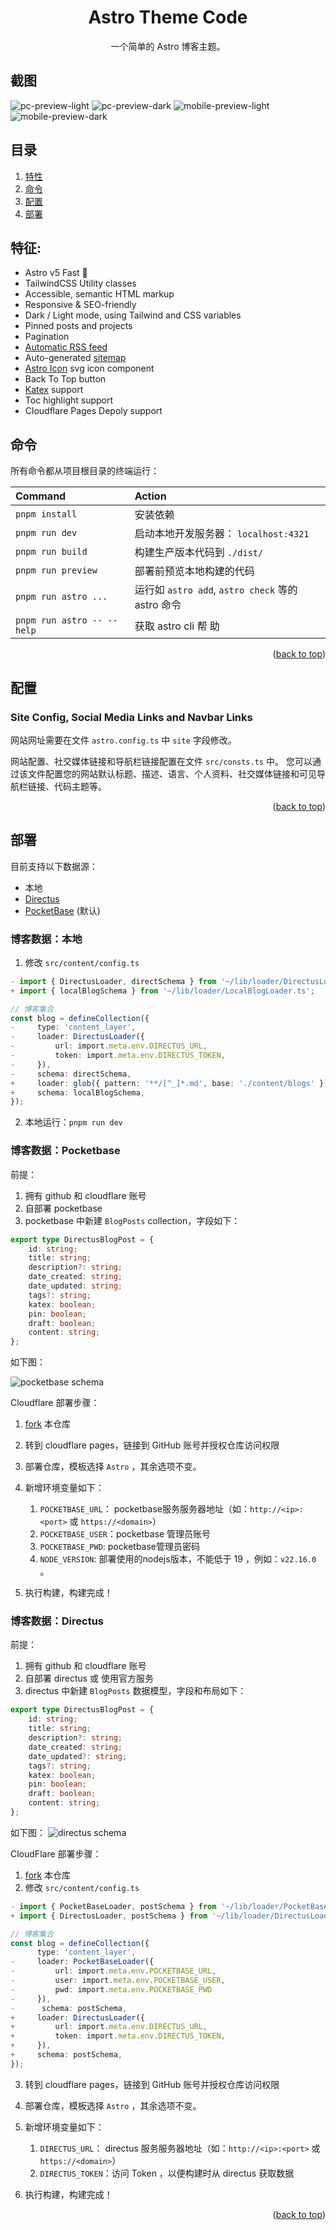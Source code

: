 <a name="readme-top"></a>

<div align="center">
  <p align="center">
    <h1>Astro Theme Code</h1>
    <p>一个简单的 Astro 博客主题。</p>
</div>

## 截图

![pc-preview-light](./docs/images/pc-preview-light.png)
![pc-preview-dark](./docs/images/pc-preview-dark.png)
![mobile-preview-light](./docs/images/mobile-preview-light.png)
![mobile-preview-dark](./docs/images/mobile-preview-dark.png)

## 目录

1. [特性](#特征)
2. [命令](#命令)
3. [配置](#配置)
4. [部署](#部署)

## 特征:

-   Astro v5 Fast 🚀
-   TailwindCSS Utility classes
-   Accessible, semantic HTML markup
-   Responsive & SEO-friendly
-   Dark / Light mode, using Tailwind and CSS variables
-   Pinned posts and projects
-   Pagination
-   [Automatic RSS feed](https://docs.astro.build/en/guides/rss)
-   Auto-generated [sitemap](https://docs.astro.build/en/guides/integrations-guide/sitemap/)
-   [Astro Icon](https://github.com/natemoo-re/astro-icon) svg icon component
-   Back To Top button
-   [Katex](https://katex.org/) support
-   Toc highlight support
-   Cloudflare Pages Depoly support

## 命令

所有命令都从项目根目录的终端运行：

| Command                    | Action                                            |
| :------------------------- | :------------------------------------------------ |
| `pnpm install`             | 安装依赖                                          |
| `pnpm run dev`             | 启动本地开发服务器： `localhost:4321`             |
| `pnpm run build`           | 构建生产版本代码到 `./dist/`                      |
| `pnpm run preview`         | 部署前预览本地构建的代码                          |
| `pnpm run astro ...`       | 运行如 `astro add`, `astro check` 等的 astro 命令 |
| `pnpm run astro -- --help` | 获取 astro cli 帮 助                              |

<p align="right">(<a href="#readme-top">back to top</a>)</p>

## 配置

### Site Config, Social Media Links and Navbar Links

网站网址需要在文件 `astro.config.ts` 中 `site` 字段修改。

网站配置、社交媒体链接和导航栏链接配置在文件 `src/consts.ts` 中。
您可以通过该文件配置您的网站默认标题、描述、语言、个人资料、社交媒体链接和可见导航栏链接、代码主题等。

<p align="right">(<a href="#readme-top">back to top</a>)</p>

## 部署

目前支持以下数据源：

- 本地
- [Directus](https://github.com/directus/directus)
- [PocketBase](https://github.com/pocketbase/pocketbase) (默认)

### 博客数据：本地

1. 修改 `src/content/config.ts`

```ts
- import { DirectusLoader, directSchema } from '~/lib/loader/DirectusLoader';
+ import { localBlogSchema } from '~/lib/loader/LocalBlogLoader.ts';

// 博客集合
const blog = defineCollection({
-     type: 'content_layer',
-     loader: DirectusLoader({
-         url: import.meta.env.DIRECTUS_URL,
-         token: import.meta.env.DIRECTUS_TOKEN,
-     }),
-     schema: directSchema,
+     loader: glob({ pattern: '**/[^_]*.md', base: './content/blogs' }),
+     schema: localBlogSchema,
});
```
2. 本地运行：`pnpm run dev`

### 博客数据：Pocketbase

前提：
1. 拥有 github 和 cloudflare 账号
2. 自部署 pocketbase
3. pocketbase 中新建 `BlogPosts` collection，字段如下：

```ts
export type DirectusBlogPost = {
    id: string;
    title: string;
    description?: string;
    date_created: string;
    date_updated: string;
    tags?: string;
    katex: boolean;
    pin: boolean;
    draft: boolean;
    content: string;
};
```

如下图：

![pocketbase schema](./docs/images/pocketbase_schema.png)

Cloudflare 部署步骤：

1. [fork](https://github.com/twiify/astro-theme-code/fork) 本仓库
2. 转到 cloudflare pages，链接到 GitHub 账号并授权仓库访问权限
3. 部署仓库，模板选择 `Astro` ，其余选项不变。
4. 新增环境变量如下：

    1. `POCKETBASE_URL`： pocketbase服务服务器地址（如：`http://<ip>:<port>` 或 `https://<domain>`）
    2. `POCKETBASE_USER`：pocketbase 管理员账号
    3. `POCKETBASE_PWD`: pocketbase管理员密码
    4. `NODE_VERSION`: 部署使用的nodejs版本，不能低于 19 ，例如：`v22.16.0` 。

5. 执行构建，构建完成！

### 博客数据：Directus

前提：

1. 拥有 github 和 cloudflare 账号
2. 自部署 directus 或 使用官方服务
3. directus 中新建 `BlogPosts` 数据模型，字段和布局如下：

```ts
export type DirectusBlogPost = {
    id: string;
    title: string;
    description?: string;
    date_created: string;
    date_updated?: string;
    tags?: string;
    katex: boolean;
    pin: boolean;
    draft: boolean;
    content: string;
};
```

如下图：
![directus schema](./docs/images/directus_schema.png)

CloudFlare 部署步骤：

1. [fork](https://github.com/twiify/astro-theme-code/fork) 本仓库
2. 修改 `src/content/config.ts`

```ts
- import { PocketBaseLoader, postSchema } from '~/lib/loader/PocketBaseLoader';
+ import { DirectusLoader, postSchema } from '~/lib/loader/DirectusLoader';

// 博客集合
const blog = defineCollection({
      type: 'content_layer',
-     loader: PocketBaseLoader({
-         url: import.meta.env.POCKETBASE_URL,
-         user: import.meta.env.POCKETBASE_USER,
-         pwd: import.meta.env.POCKETBASE_PWD
-     }),
-      schema: postSchema,
+     loader: DirectusLoader({
+         url: import.meta.env.DIRECTUS_URL,
+         token: import.meta.env.DIRECTUS_TOKEN,
+     }),
+     schema: postSchema,
});
```

3. 转到 cloudflare pages，链接到 GitHub 账号并授权仓库访问权限
4. 部署仓库，模板选择 `Astro` ，其余选项不变。
5. 新增环境变量如下：

    1. `DIRECTUS_URL`： directus 服务服务器地址（如：`http://<ip>:<port>` 或 `https://<domain>`）
    2. `DIRECTUS_TOKEN`：访问 Token ，以便构建时从 directus 获取数据

5. 执行构建，构建完成！

<p align="right">(<a href="#readme-top">back to top</a>)</p>
